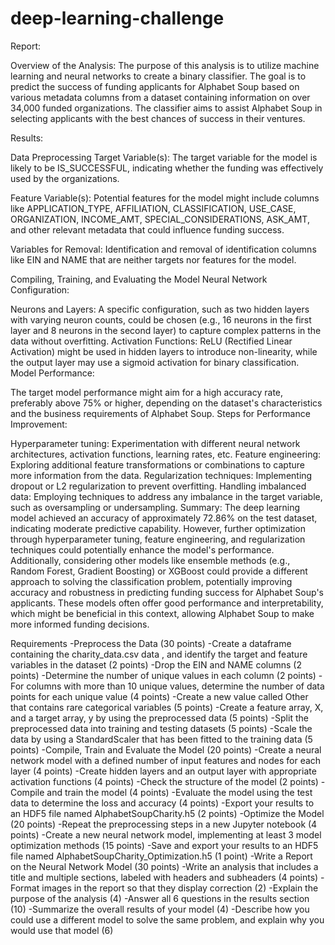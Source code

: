 # deep-learning-challenge

Report:


Overview of the Analysis:
The purpose of this analysis is to utilize machine learning and neural networks to create a binary classifier. The goal is to predict the success of funding applicants for Alphabet Soup based on various metadata columns from a dataset containing information on over 34,000 funded organizations. The classifier aims to assist Alphabet Soup in selecting applicants with the best chances of success in their ventures.

Results:

Data Preprocessing
Target Variable(s): The target variable for the model is likely to be IS_SUCCESSFUL, indicating whether the funding was effectively used by the organizations.

Feature Variable(s): Potential features for the model might include columns like APPLICATION_TYPE, AFFILIATION, CLASSIFICATION, USE_CASE, ORGANIZATION, INCOME_AMT, SPECIAL_CONSIDERATIONS, ASK_AMT, and other relevant metadata that could influence funding success.

Variables for Removal: Identification and removal of identification columns like EIN and NAME that are neither targets nor features for the model.

Compiling, Training, and Evaluating the Model
Neural Network Configuration:

Neurons and Layers: A specific configuration, such as two hidden layers with varying neuron counts, could be chosen (e.g., 16 neurons in the first layer and 8 neurons in the second layer) to capture complex patterns in the data without overfitting.
Activation Functions: ReLU (Rectified Linear Activation) might be used in hidden layers to introduce non-linearity, while the output layer may use a sigmoid activation for binary classification.
Model Performance:

The target model performance might aim for a high accuracy rate, preferably above 75% or higher, depending on the dataset's characteristics and the business requirements of Alphabet Soup.
Steps for Performance Improvement:

Hyperparameter tuning: Experimentation with different neural network architectures, activation functions, learning rates, etc.
Feature engineering: Exploring additional feature transformations or combinations to capture more information from the data.
Regularization techniques: Implementing dropout or L2 regularization to prevent overfitting.
Handling imbalanced data: Employing techniques to address any imbalance in the target variable, such as oversampling or undersampling.
Summary:
The deep learning model achieved an accuracy of approximately 72.86% on the test dataset, indicating moderate predictive capability. However, further optimization through hyperparameter tuning, feature engineering, and regularization techniques could potentially enhance the model's performance. Additionally, considering other models like ensemble methods (e.g., Random Forest, Gradient Boosting) or XGBoost could provide a different approach to solving the classification problem, potentially improving accuracy and robustness in predicting funding success for Alphabet Soup's applicants. These models often offer good performance and interpretability, which might be beneficial in this context, allowing Alphabet Soup to make more informed funding decisions.







Requirements
-Preprocess the Data (30 points)
-Create a dataframe containing the charity_data.csv data , and identify the target and feature variables in the dataset (2 points)
-Drop the EIN and NAME columns (2 points)
-Determine the number of unique values in each column (2 points)
-For columns with more than 10 unique values, determine the number of data points for each unique value (4 points)
-Create a new value called Other that contains rare categorical variables (5 points)
-Create a feature array, X, and a target array, y by using the preprocessed data (5 points)
-Split the preprocessed data into training and testing datasets (5 points)
-Scale the data by using a StandardScaler that has been fitted to the training data (5 points)
-Compile, Train and Evaluate the Model (20 points)
-Create a neural network model with a defined number of input features and nodes for each layer (4 points)
-Create hidden layers and an output layer with appropriate activation functions (4 points)
-Check the structure of the model (2 points)
-Compile and train the model (4 points)
-Evaluate the model using the test data to determine the loss and accuracy (4 points)
-Export your results to an HDF5 file named AlphabetSoupCharity.h5 (2 points)
-Optimize the Model (20 points)
-Repeat the preprocessing steps in a new Jupyter notebook (4 points)
-Create a new neural network model, implementing at least 3 model optimization methods (15 points)
-Save and export your results to an HDF5 file named AlphabetSoupCharity_Optimization.h5 (1 point)
-Write a Report on the Neural Network Model (30 points)
-Write an analysis that includes a title and multiple sections, labeled with headers and subheaders (4 points)
-Format images in the report so that they display correction (2)
-Explain the purpose of the analysis (4)
-Answer all 6 questions in the results section (10)
-Summarize the overall results of your model (4)
-Describe how you could use a different model to solve the same problem, and explain why you would use that model (6)
